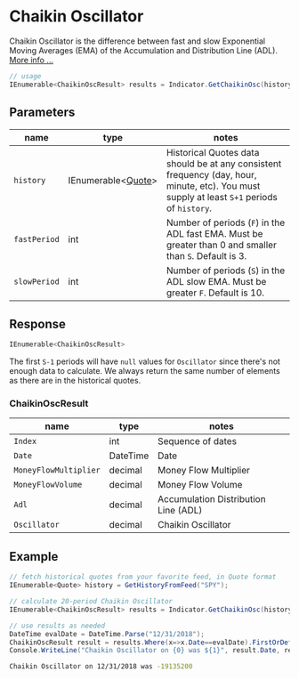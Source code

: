 ﻿# Chaikin Oscillator

Chaikin Oscillator is the difference between fast and slow Exponential Moving Averages (EMA) of the Accumulation and Distribution Line (ADL).
[More info ...](https://school.stockcharts.com/doku.php?id=technical_indicators:chaikin_oscillator)

```csharp
// usage
IEnumerable<ChaikinOscResult> results = Indicator.GetChaikinOsc(history, fastPeriod, slowPeriod);  
```

## Parameters

| name | type | notes
| -- |-- |--
| `history` | IEnumerable\<[Quote](/GUIDE.md#Quote)\> | Historical Quotes data should be at any consistent frequency (day, hour, minute, etc).  You must supply at least `S+1` periods of `history`.
| `fastPeriod` | int | Number of periods (`F`) in the ADL fast EMA.  Must be greater than 0 and smaller than `S`.  Default is 3.
| `slowPeriod` | int | Number of periods (`S`) in the ADL slow EMA.  Must be greater `F`.  Default is 10.

## Response

```csharp
IEnumerable<ChaikinOscResult>
```

The first `S-1` periods will have `null` values for `Oscillator` since there's not enough data to calculate.  We always return the same number of elements as there are in the historical quotes.

### ChaikinOscResult

| name | type | notes
| -- |-- |--
| `Index` | int | Sequence of dates
| `Date` | DateTime | Date
| `MoneyFlowMultiplier` | decimal | Money Flow Multiplier
| `MoneyFlowVolume` | decimal | Money Flow Volume
| `Adl` | decimal | Accumulation Distribution Line (ADL)
| `Oscillator` | decimal | Chaikin Oscillator

## Example

```csharp
// fetch historical quotes from your favorite feed, in Quote format
IEnumerable<Quote> history = GetHistoryFromFeed("SPY");

// calculate 20-period Chaikin Oscillator
IEnumerable<ChaikinOscResult> results = Indicator.GetChaikinOsc(history,20);

// use results as needed
DateTime evalDate = DateTime.Parse("12/31/2018");
ChaikinOscResult result = results.Where(x=>x.Date==evalDate).FirstOrDefault();
Console.WriteLine("Chaikin Oscillator on {0} was ${1}", result.Date, result.ChaikinOsc);
```

```bash
Chaikin Oscillator on 12/31/2018 was -19135200
```
